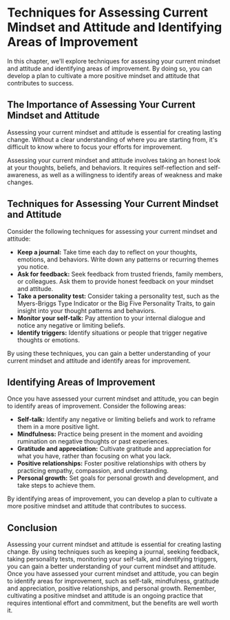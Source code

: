 # Techniques for Assessing Current Mindset and Attitude and Identifying Areas of Improvement

In this chapter, we'll explore techniques for assessing your current mindset and attitude and identifying areas of improvement. By doing so, you can develop a plan to cultivate a more positive mindset and attitude that contributes to success.

The Importance of Assessing Your Current Mindset and Attitude
-------------------------------------------------------------

Assessing your current mindset and attitude is essential for creating lasting change. Without a clear understanding of where you are starting from, it's difficult to know where to focus your efforts for improvement.

Assessing your current mindset and attitude involves taking an honest look at your thoughts, beliefs, and behaviors. It requires self-reflection and self-awareness, as well as a willingness to identify areas of weakness and make changes.

Techniques for Assessing Your Current Mindset and Attitude
----------------------------------------------------------

Consider the following techniques for assessing your current mindset and attitude:

* **Keep a journal:** Take time each day to reflect on your thoughts, emotions, and behaviors. Write down any patterns or recurring themes you notice.
* **Ask for feedback:** Seek feedback from trusted friends, family members, or colleagues. Ask them to provide honest feedback on your mindset and attitude.
* **Take a personality test:** Consider taking a personality test, such as the Myers-Briggs Type Indicator or the Big Five Personality Traits, to gain insight into your thought patterns and behaviors.
* **Monitor your self-talk:** Pay attention to your internal dialogue and notice any negative or limiting beliefs.
* **Identify triggers:** Identify situations or people that trigger negative thoughts or emotions.

By using these techniques, you can gain a better understanding of your current mindset and attitude and identify areas for improvement.

Identifying Areas of Improvement
--------------------------------

Once you have assessed your current mindset and attitude, you can begin to identify areas of improvement. Consider the following areas:

* **Self-talk:** Identify any negative or limiting beliefs and work to reframe them in a more positive light.
* **Mindfulness:** Practice being present in the moment and avoiding rumination on negative thoughts or past experiences.
* **Gratitude and appreciation:** Cultivate gratitude and appreciation for what you have, rather than focusing on what you lack.
* **Positive relationships:** Foster positive relationships with others by practicing empathy, compassion, and understanding.
* **Personal growth:** Set goals for personal growth and development, and take steps to achieve them.

By identifying areas of improvement, you can develop a plan to cultivate a more positive mindset and attitude that contributes to success.

Conclusion
----------

Assessing your current mindset and attitude is essential for creating lasting change. By using techniques such as keeping a journal, seeking feedback, taking personality tests, monitoring your self-talk, and identifying triggers, you can gain a better understanding of your current mindset and attitude. Once you have assessed your current mindset and attitude, you can begin to identify areas for improvement, such as self-talk, mindfulness, gratitude and appreciation, positive relationships, and personal growth. Remember, cultivating a positive mindset and attitude is an ongoing practice that requires intentional effort and commitment, but the benefits are well worth it.
